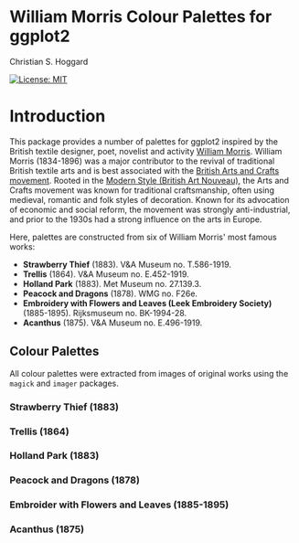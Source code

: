 William Morris Colour Palettes for ggplot2 
================
Christian S. Hoggard

[![License:
MIT](https://img.shields.io/badge/License-MIT-yellow.svg)](https://github.com/cshoggard/morris/blob/master/LICENSE.md)


# Introduction

This package provides a number of palettes for ggplot2 inspired by the British textile designer, poet, novelist and activity [William Morris](https://en.wikipedia.org/wiki/William_Morris). William Morris (1834-1896) was a major contributor to the revival of traditional British textile arts and is best associated with the [British Arts and Crafts movement](https://en.wikipedia.org/wiki/Arts_and_Crafts_movement). Rooted in the [Modern Style (British Art Nouveau)](https://en.wikipedia.org/wiki/Modern_Style_(British_Art_Nouveau_style)), the Arts and Crafts movement was known for traditional craftsmanship, often using medieval, romantic and folk styles of decoration. Known for its advocation of economic and social reform, the movement was strongly anti-industrial, and prior to the 1930s had a strong influence on the arts in Europe.  

Here, palettes are constructed from six of William Morris' most famous works:  
- **Strawberry Thief** (1883). V&A Museum no. T.586-1919.  
- **Trellis** (1864). V&A Museum no. E.452-1919.  
- **Holland Park** (1883). Met Museum no. 27.139.3.  
- **Peacock and Dragons** (1878). WMG no. F26e.  
- **Embroidery with Flowers and Leaves (Leek Embroidery Society)** (1885-1895). Rijksmuseum no. BK-1994-28.  
- **Acanthus** (1875). V&A Museum no. E.496-1919.  

## Colour Palettes  

All colour palettes were extracted from images of original works using the `magick` and `imager` packages.

### Strawberry Thief (1883)  

### Trellis (1864)  

### Holland Park (1883)  

### Peacock and Dragons (1878)  

### Embroider with Flowers and Leaves (1885-1895)  

### Acanthus (1875)
